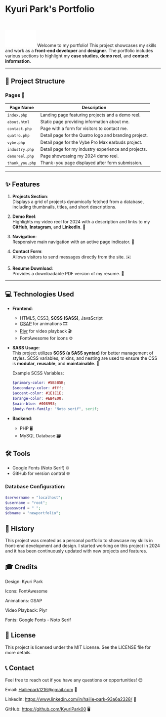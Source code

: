 # Kyuri Park's Portfolio
<br>

<img src="images/logo-white.svg" alt="Kyuri Park Logo" width="100" /> Welcome to my portfolio! This project showcases my skills and work as a **front-end developer** and **designer**. The portfolio includes various sections to highlight my **case studies**, **demo reel**, and **contact information**. 


---

## 📂 Project Structure

### Pages 📝

| Page Name       | Description                                                                 |
|-----------------|-----------------------------------------------------------------------------|
| `index.php`     | Landing page featuring projects and a demo reel.                            |
| `about.html`    | Static page providing information about me.                                 |
| `contact.php`   | Page with a form for visitors to contact me.                                |
| `quatro.php`    | Detail page for the Quatro logo and branding project.                       |
| `vybe.php`      | Detail page for the Vybe Pro Max earbuds project.                           |
| `industry.php`  | Detail page for my industry experience and projects.                        |
| `demoreel.php`  | Page showcasing my 2024 demo reel.                                          |
| `thank_you.php` | Thank-you page displayed after form submission.                             |

---

## ✨ Features

1. **Projects Section**:  
   Displays a grid of projects dynamically fetched from a database, including thumbnails, titles, and short descriptions.

2. **Demo Reel**:  
   Highlights my video reel for 2024 with a description and links to my **GitHub**, **Instagram**, and **LinkedIn**. 🎥

3. **Navigation**:  
   Responsive main navigation with an active page indicator. 🧭

4. **Contact Form**:  
   Allows visitors to send messages directly from the site. ✉️

5. **Resume Download**:  
   Provides a downloadable PDF version of my resume. 📄

---

## 💻 Technologies Used

- **Frontend**:  
  - HTML5, CSS3, **SCSS (SASS)**, JavaScript  
  - [GSAP](https://greensock.com/gsap/) for animations 🎞️  
  - [Plyr](https://plyr.io/) for video playback 🎬  
  - FontAwesome for icons ⚙️

- **SASS Usage**:  
  This project utilizes **SCSS (a SASS syntax)** for better management of styles. SCSS variables, mixins, and nesting are used to ensure the CSS is **modular**, **reusable**, and **maintainable**. 🔧

  Example SCSS Variables:
  ```scss
  $primary-color: #5B5B5B;
  $secondary-color: #fff;
  $accent-color: #1E1E1E;
  $orange-color: #EB4E00;
  $main-blue: #008993;
  $body-font-family: "Noto serif", serif;
- **Backend**: 
    - PHP 🖥️
    - MySQL Database 🗃️

## 🛠️ Tools

- Google Fonts (Noto Serif) 🌐
- GitHub for version control 🌐

### Database Configuration:

```php
$servername = "localhost";
$username = "root";
$password = " ";
$dbname = "newportfolio"; 
```


## 📜 History
This project was created as a personal portfolio to showcase my skills in front-end development and design. I started working on this project in 2024 and it has been continuously updated with new projects and features.

## 🎓 Credits
Design: Kyuri Park

Icons: FontAwesome

Animations: GSAP

Video Playback: Plyr

Fonts: Google Fonts - Noto Serif

## 📄 License
This project is licensed under the MIT License. See the LICENSE file for more details.

## 📞 Contact
Feel free to reach out if you have any questions or opportunities! 😊

Email: Hailiepark1216@gmail.com 📧

LinkedIn: https://www.linkedin.com/in/hailie-park-93a6a2328/ 💼

GitHub: https://github.com/KyuriPark00 🖥️